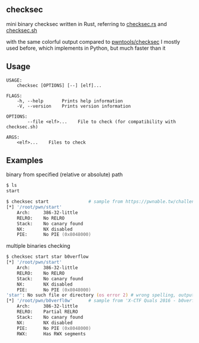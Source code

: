 ## checksec

mini binary checksec written in Rust, referring to [checksec.rs](https://github.com/etke/checksec.rs) and [checksec.sh](https://github.com/slimm609/checksec.sh)

with the same colorful output compared to [pwntools/checksec](https://github.com/Gallopsled/pwntools) I mostly used before, which implements in Python, but much faster than it

Usage
-----
```
USAGE:
    checksec [OPTIONS] [--] [elf]...

FLAGS:
    -h, --help       Prints help information
    -V, --version    Prints version information

OPTIONS:
        --file <elf>...    File to check (for compatibility with checksec.sh)

ARGS:
    <elf>...    Files to check
```
Examples
--------
binary from specified (relative or absolute) path
```zsh
$ ls
start

$ checksec start               # sample from https://pwnable.tw/challenge/#1
[*] '/root/pwn/start'
    Arch:     386-32-little
    RELRO:    No RELRO
    Stack:    No canary found
    NX:       NX disabled
    PIE:      No PIE (0x8048000)
```
multiple binaries checking
```zsh
$ checksec start star b0verflow
[*] '/root/pwn/start'
    Arch:     386-32-little
    RELRO:    No RELRO
    Stack:    No canary found
    NX:       NX disabled
    PIE:      No PIE (0x8048000)
'star': No such file or directory (os error 2) # wrong spelling, output redirect to stderr
[*] '/root/pwn/b0verfl0w'      # sample from 'X-CTF Quals 2016 - b0verfl0w'
    Arch:     386-32-little
    RELRO:    Partial RELRO
    Stack:    No canary found
    NX:       NX disabled
    PIE:      No PIE (0x8048000)
    RWX:      Has RWX segments
```